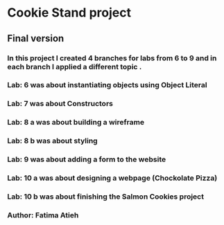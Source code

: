 # Cookie Stand project

## Final version 

### In this project I created 4 branches for labs from 6 to 9 and in each branch I applied a different topic .

### Lab: 6 was about instantiating objects using Object Literal

### Lab: 7 was about Constructors

### Lab: 8 a was about building a wireframe
### Lab: 8 b was about styling 

### Lab: 9 was about adding a form to the website

### Lab: 10 a was about designing a webpage (Chockolate Pizza)
### Lab: 10 b was about finishing the Salmon Cookies project


### Author: Fatima Atieh
